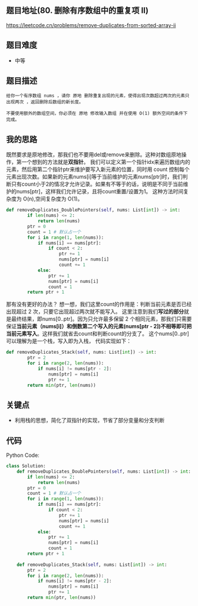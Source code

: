 ## 题目地址(80. 删除有序数组中的重复项 II)

https://leetcode.cn/problems/remove-duplicates-from-sorted-array-ii

## 题目难度
- 中等

## 题目描述

```
给你一个有序数组 nums ，请你 原地 删除重复出现的元素，使得出现次数超过两次的元素只出现两次 ，返回删除后数组的新长度。

不要使用额外的数组空间，你必须在 原地 修改输入数组 并在使用 O(1) 额外空间的条件下完成。
```

## 我的思路
既然要求是原地修改，那我们也不要用del或remove来删除。这种对数组原地操作，第一个想到的方法就是**双指针**。
我们可以定义第一个指针idx来遍历数组内的元素，然后用第二个指针ptr来维护要写入新元素的位置，同时用 count 控制每个元素出现次数。如果新的元素nums[i]等于当前维护的元素nums[ptr]时，我们判断只有count小于2的情况才允许记录。如果有不等于的话，说明是不同于当前维护的nums[ptr]，这样我们允许记录，且将count重置/设置为1。
这种方法时间复杂度为 O(n),空间复杂度为 O(1)。
```py
def removeDuplicates_DoublePointers(self, nums: List[int]) -> int:
        if len(nums) <= 2:
            return len(nums)
        ptr = 0
        count = 1 # 默认占一个
        for i in range(1, len(nums)):
            if nums[i] == nums[ptr]:
                if count < 2:
                    ptr += 1
                    nums[ptr] = nums[i]
                    count += 1
            else:
                ptr += 1
                nums[ptr] = nums[i]
                count = 1
        return ptr + 1
```
那有没有更好的办法？
想一想，我们这里count的作用是：判断当前元素是否已经出现超过 2 次，只要它出现超过两次就不能写入。
这里注意到我们**写过的部分**就是最终结果，即nums[0..ptr]。因为只允许最多保留 2 个相同元素，那我们只需要保证**当前元素（nums[i]）和倒数第二个写入的元素(nums[ptr - 2])不相等即可把当前元素写入**。这样我们就省去count和判断count的分支了。
这个nums[0..ptr]可以理解为是一个栈，写入即为入栈，
代码实现如下：
```py
def removeDuplicates_Stack(self, nums: List[int]) -> int:
        ptr = 2
        for i in range(2, len(nums)):
            if nums[i] != nums[ptr - 2]:
                nums[ptr] = nums[i]
                ptr += 1
        return min(ptr, len(nums))
```

## 关键点
- 利用栈的思想，简化了双指针的实现，节省了部分变量和分支判断

## 代码

Python Code:

```py
class Solution:
    def removeDuplicates_DoublePointers(self, nums: List[int]) -> int:
        if len(nums) <= 2:
            return len(nums)
        ptr = 0
        count = 1 # 默认占一个
        for i in range(1, len(nums)):
            if nums[i] == nums[ptr]:
                if count < 2:
                    ptr += 1
                    nums[ptr] = nums[i]
                    count += 1
            else:
                ptr += 1
                nums[ptr] = nums[i]
                count = 1
        return ptr + 1
    
    def removeDuplicates_Stack(self, nums: List[int]) -> int:
        ptr = 2
        for i in range(2, len(nums)):
            if nums[i] != nums[ptr - 2]:
                nums[ptr] = nums[i]
                ptr += 1
        return min(ptr, len(nums))
```